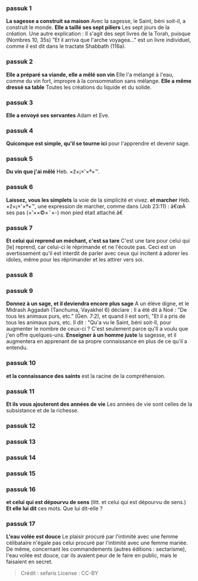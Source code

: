 
### passuk 1
<b>La sagesse a construit sa maison</b> Avec la sagesse, le Saint, béni soit-il, a construit le monde.
<b>Elle a taillé ses sept piliers</b> Les sept jours de la création. Une autre explication : Il s'agit des sept livres de la Torah, puisque (Nombres 10, 35s) "Et il arriva que l'arche voyagea..." est un livre individuel, comme il est dit dans le tractate Shabbath (116a).

### passuk 2
<b>Elle a préparé sa viande, elle a mêlé son vin</b> Elle l'a mélangé à l'eau, comme du vin fort, impropre à la consommation sans mélange.
<b>Elle a même dressé sa table</b> Toutes les créations du liquide et du solide.

### passuk 3
<b>Elle a envoyé ses servantes</b> Adam et Eve.

### passuk 4
<b>Quiconque est simple, qu'il se tourne ici</b> pour l'apprendre et devenir sage.

### passuk 5
<b>Du vin que j'ai mêlé</b> Heb. ×ž×¡×'×ª×™.

### passuk 6
<b>Laissez, vous les simplets</b> la voie de la simplicité et vivez.
<b>et marcher</b> Heb. ×ž×¡×'×ª×™, une expression de marcher, comme dans (Job 23:11) : â€œÀ ses pas (×'××©×¨×-) mon pied était attaché.â€

### passuk 7
<b>Et celui qui reprend un méchant, c'est sa tare</b> C'est une tare pour celui qui [le] reprend, car celui-ci le réprimande et ne l'écoute pas. Ceci est un avertissement qu'il est interdit de parler avec ceux qui incitent à adorer les idoles, même pour les réprimander et les attirer vers soi.

### passuk 8

### passuk 9
<b>Donnez à un sage, et il deviendra encore plus sage</b> A un élève digne, et le Midrash Aggadah (Tanchuma, Vayakhel 6) déclare : Il a été dit à Noé : "De tous les animaux purs, etc." (Gen. 7:2), et quand il est sorti, "Et il a pris de tous les animaux purs, etc. Il dit : "Qu'a vu le Saint, béni soit-Il, pour augmenter le nombre de ceux-ci ? C'est seulement parce qu'Il a voulu que j'en offre quelques-uns.
<b>Enseigner à un homme juste</b> la sagesse, et il augmentera en apprenant de sa propre connaissance en plus de ce qu'il a entendu.

### passuk 10
<b>et la connaissance des saints</b> est la racine de la compréhension.

### passuk 11
<b>Et ils vous ajouteront des années de vie</b> Les années de vie sont celles de la subsistance et de la richesse.

### passuk 12

### passuk 13

### passuk 14

### passuk 15

### passuk 16
<b>et celui qui est dépourvu de sens</b> (litt. et celui qui est dépourvu de sens.) <b>Et elle lui dit</b> ces mots. Que lui dit-elle ?

### passuk 17
<b>L'eau volée est douce</b> Le plaisir procuré par l'intimité avec une femme célibataire n'égale pas celui procuré par l'intimité avec une femme mariée. De même, concernant les commandements (autres éditions : sectarisme), l'eau volée est douce, car ils avaient peur de le faire en public, mais le faisaient en secret.

>Crédit : sefaris
>License : CC-BY